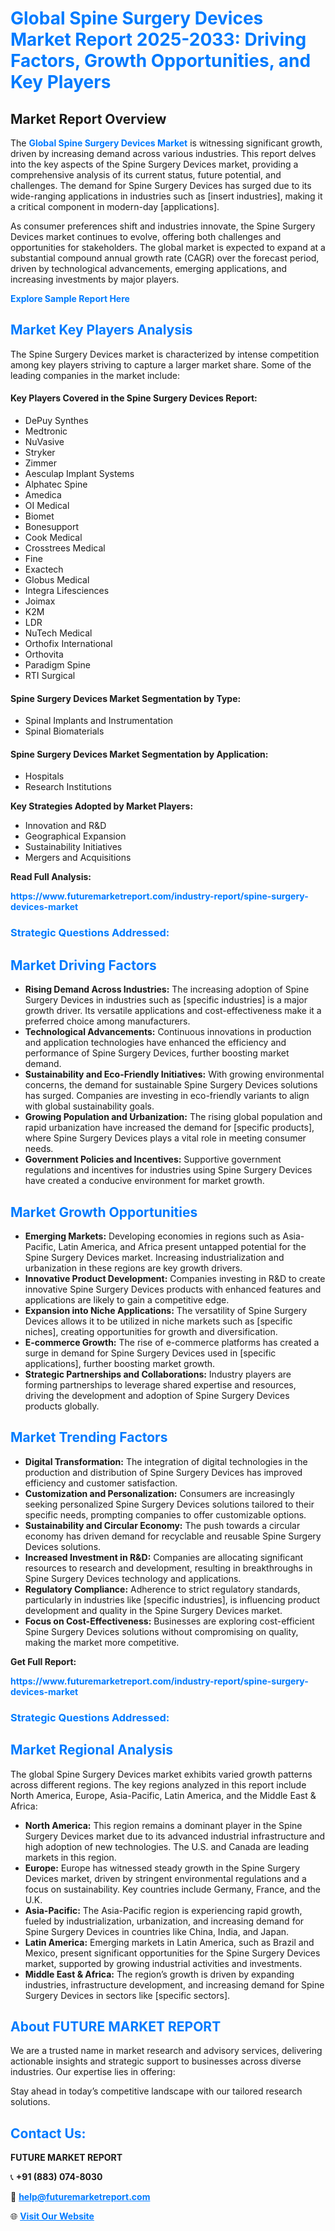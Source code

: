 <h1 style="color: #007BFF;">Global Spine Surgery Devices Market Report 2025-2033: Driving Factors, Growth Opportunities, and Key Players</h1>

<section id="overview">
<h2>Market Report Overview</h2>
<p>The <a href="https://www.futuremarketreport.com/industry-report/spine-surgery-devices-market" style="color: #007BFF; text-decoration: none;"><strong>Global Spine Surgery Devices Market</strong></a> is witnessing significant growth, driven by increasing demand across various industries. This report delves into the key aspects of the Spine Surgery Devices market, providing a comprehensive analysis of its current status, future potential, and challenges. The demand for Spine Surgery Devices has surged due to its wide-ranging applications in industries such as [insert industries], making it a critical component in modern-day [applications].</p>
<p>As consumer preferences shift and industries innovate, the Spine Surgery Devices market continues to evolve, offering both challenges and opportunities for stakeholders. The global market is expected to expand at a substantial compound annual growth rate (CAGR) over the forecast period, driven by technological advancements, emerging applications, and increasing investments by major players.</p>
</section>

<section id="overview">
<p><a href="https://www.futuremarketreport.com/request-sample/reportId=84747" style="color: #007BFF; text-decoration: none;"><strong>Explore Sample Report Here</strong></a></p>
</section>

<section id="key-players">
<h2 style="color: #007BFF;">Market Key Players Analysis</h2>
<p>The Spine Surgery Devices market is characterized by intense competition among key players striving to capture a larger market share. Some of the leading companies in the market include:</p>
<h4>Key Players Covered in the Spine Surgery Devices Report:</h4>
<ul><li>DePuy Synthes</li><li>Medtronic</li><li>NuVasive</li><li>Stryker</li><li>Zimmer</li><li>Aesculap Implant Systems</li><li>Alphatec Spine</li><li>Amedica</li><li>OI Medical</li><li>Biomet</li><li>Bonesupport</li><li>Cook Medical</li><li>Crosstrees Medical</li><li>Fine</li><li>Exactech</li><li>Globus Medical</li><li>Integra Lifesciences</li><li>Joimax</li><li>K2M</li><li>LDR</li><li>NuTech Medical</li><li>Orthofix International</li><li>Orthovita</li><li>Paradigm Spine</li><li>RTI Surgical</li></ul>
<h4>Spine Surgery Devices Market Segmentation by Type:</h4>
<ul><li>Spinal Implants and Instrumentation</li><li>Spinal Biomaterials</li></ul>

<h4>Spine Surgery Devices Market Segmentation by Application:</h4>
<ul><li>Hospitals</li><li>Research Institutions</li></ul>
<p><strong>Key Strategies Adopted by Market Players:</strong></p>
<ul>
<li>Innovation and R&D</li>
<li>Geographical Expansion</li>
<li>Sustainability Initiatives</li>
<li>Mergers and Acquisitions</li>
</ul>
</section>

<section>
<p><strong>Read Full Analysis: </strong></p><a href="https://www.futuremarketreport.com/industry-report/spine-surgery-devices-market" style="color: #007BFF; text-decoration: none;"><strong>https://www.futuremarketreport.com/industry-report/spine-surgery-devices-market</strong></a>
<h3 style="color: #007BFF;">Strategic Questions Addressed:</h3>
</section>

<section id="driving-factors">
<h2 style="color: #007BFF;">Market Driving Factors</h2>
<ul>
<li><strong>Rising Demand Across Industries:</strong> The increasing adoption of Spine Surgery Devices in industries such as [specific industries] is a major growth driver. Its versatile applications and cost-effectiveness make it a preferred choice among manufacturers.</li>
<li><strong>Technological Advancements:</strong> Continuous innovations in production and application technologies have enhanced the efficiency and performance of Spine Surgery Devices, further boosting market demand.</li>
<li><strong>Sustainability and Eco-Friendly Initiatives:</strong> With growing environmental concerns, the demand for sustainable Spine Surgery Devices solutions has surged. Companies are investing in eco-friendly variants to align with global sustainability goals.</li>
<li><strong>Growing Population and Urbanization:</strong> The rising global population and rapid urbanization have increased the demand for [specific products], where Spine Surgery Devices plays a vital role in meeting consumer needs.</li>
<li><strong>Government Policies and Incentives:</strong> Supportive government regulations and incentives for industries using Spine Surgery Devices have created a conducive environment for market growth.</li>
</ul>
</section>

<section id="growth-opportunities">
<h2 style="color: #007BFF;">Market Growth Opportunities</h2>
<ul>
<li><strong>Emerging Markets:</strong> Developing economies in regions such as Asia-Pacific, Latin America, and Africa present untapped potential for the Spine Surgery Devices market. Increasing industrialization and urbanization in these regions are key growth drivers.</li>
<li><strong>Innovative Product Development:</strong> Companies investing in R&D to create innovative Spine Surgery Devices products with enhanced features and applications are likely to gain a competitive edge.</li>
<li><strong>Expansion into Niche Applications:</strong> The versatility of Spine Surgery Devices allows it to be utilized in niche markets such as [specific niches], creating opportunities for growth and diversification.</li>
<li><strong>E-commerce Growth:</strong> The rise of e-commerce platforms has created a surge in demand for Spine Surgery Devices used in [specific applications], further boosting market growth.</li>
<li><strong>Strategic Partnerships and Collaborations:</strong> Industry players are forming partnerships to leverage shared expertise and resources, driving the development and adoption of Spine Surgery Devices products globally.</li>
</ul>
</section>

<section id="trending-factors">
<h2 style="color: #007BFF;">Market Trending Factors</h2>
<ul>
<li><strong>Digital Transformation:</strong> The integration of digital technologies in the production and distribution of Spine Surgery Devices has improved efficiency and customer satisfaction.</li>
<li><strong>Customization and Personalization:</strong> Consumers are increasingly seeking personalized Spine Surgery Devices solutions tailored to their specific needs, prompting companies to offer customizable options.</li>
<li><strong>Sustainability and Circular Economy:</strong> The push towards a circular economy has driven demand for recyclable and reusable Spine Surgery Devices solutions.</li>
<li><strong>Increased Investment in R&D:</strong> Companies are allocating significant resources to research and development, resulting in breakthroughs in Spine Surgery Devices technology and applications.</li>
<li><strong>Regulatory Compliance:</strong> Adherence to strict regulatory standards, particularly in industries like [specific industries], is influencing product development and quality in the Spine Surgery Devices market.</li>
<li><strong>Focus on Cost-Effectiveness:</strong> Businesses are exploring cost-efficient Spine Surgery Devices solutions without compromising on quality, making the market more competitive.</li>
</ul>
</section>

<section>
<p><strong>Get Full Report: </strong></p><a href="https://www.futuremarketreport.com/industry-report/spine-surgery-devices-market" style="color: #007BFF; text-decoration: none;"><strong>https://www.futuremarketreport.com/industry-report/spine-surgery-devices-market</strong></a>
<h3 style="color: #007BFF;">Strategic Questions Addressed:</h3>
</section>


<section id="regional-analysis">
<h2 style="color: #007BFF;">Market Regional Analysis</h2>
<p>The global Spine Surgery Devices market exhibits varied growth patterns across different regions. The key regions analyzed in this report include North America, Europe, Asia-Pacific, Latin America, and the Middle East & Africa:</p>
<ul>
<li><strong>North America:</strong> This region remains a dominant player in the Spine Surgery Devices market due to its advanced industrial infrastructure and high adoption of new technologies. The U.S. and Canada are leading markets in this region.</li>
<li><strong>Europe:</strong> Europe has witnessed steady growth in the Spine Surgery Devices market, driven by stringent environmental regulations and a focus on sustainability. Key countries include Germany, France, and the U.K.</li>
<li><strong>Asia-Pacific:</strong> The Asia-Pacific region is experiencing rapid growth, fueled by industrialization, urbanization, and increasing demand for Spine Surgery Devices in countries like China, India, and Japan.</li>
<li><strong>Latin America:</strong> Emerging markets in Latin America, such as Brazil and Mexico, present significant opportunities for the Spine Surgery Devices market, supported by growing industrial activities and investments.</li>
<li><strong>Middle East & Africa:</strong> The region’s growth is driven by expanding industries, infrastructure development, and increasing demand for Spine Surgery Devices in sectors like [specific sectors].</li>
</ul>
</section>

<footer>
<h2 style="color: #007BFF;">About FUTURE MARKET REPORT</h2>
<p>We are a trusted name in market research and advisory services, delivering actionable insights and strategic support to businesses across diverse industries. Our expertise lies in offering:</p>

<p>Stay ahead in today’s competitive landscape with our tailored research solutions.</p>

<h2 style="color: #007BFF;">Contact Us:</h2>
<p><strong>FUTURE MARKET REPORT</strong></p>
<p>📞 <strong>+91 (883) 074-8030</strong></p>
<p>📧 <strong><a href="mailto:help@futuremarketreport.com" style="color: #007BFF;">help@futuremarketreport.com</a></strong></p>
<p>🌐 <strong><a href="https://www.futuremarketreport.com/" style="color: #007BFF;">Visit Our Website</a></strong></p>
</footer>